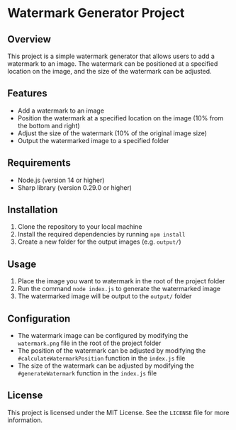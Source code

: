 # **Watermark Generator Project**

## **Overview**

This project is a simple watermark generator that allows users to add a watermark to an image. The watermark can be positioned at a specified location on the image, and the size of the watermark can be adjusted.

## **Features**

- Add a watermark to an image
- Position the watermark at a specified location on the image (10% from the bottom and right)
- Adjust the size of the watermark (10% of the original image size)
- Output the watermarked image to a specified folder

## **Requirements**

- Node.js (version 14 or higher)
- Sharp library (version 0.29.0 or higher)

## **Installation**

1. Clone the repository to your local machine
2. Install the required dependencies by running `npm install`
3. Create a new folder for the output images (e.g. `output/`)

## **Usage**

1. Place the image you want to watermark in the root of the project folder
2. Run the command `node index.js` to generate the watermarked image
3. The watermarked image will be output to the `output/` folder

## **Configuration**

- The watermark image can be configured by modifying the `watermark.png` file in the root of the project folder
- The position of the watermark can be adjusted by modifying the `#calculateWatermarkPosition` function in the `index.js` file
- The size of the watermark can be adjusted by modifying the `#generateWatermark` function in the `index.js` file

## **License**

This project is licensed under the MIT License. See the `LICENSE` file for more information.
